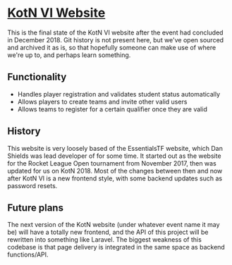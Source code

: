 # [KotN VI Website](https://UoMEsports.co.uk)
This is the final state of the KotN VI website after the event had concluded in December 2018. Git history is not present here, but we've open sourced and archived it as is, so that hopefully someone can make use of where we're up to, and perhaps learn something.

## Functionality
- Handles player registration and validates student status automatically
- Allows players to create teams and invite other valid users
- Allows teams to register for a certain qualifier once they are valid

## History
This website is very loosely based of the EssentialsTF website, which Dan Shields was lead developer of for some time. It started out as the website for the Rocket League Open tournament from November 2017, then was updated for us on KotN 2018. Most of the changes between then and now after KotN VI is a new frontend style, with some backend updates such as password resets.

## Future plans
The next version of the KotN website (under whatever event name it may be) will have a totally new frontend, and the API of this project will be rewritten into something like Laravel. The biggest weakness of this codebase is that page delivery is integrated in the same space as backend functions/API.
